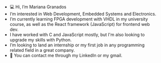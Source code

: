 - 💻 Hi, I’m Mariana Granados
-  I’m interested in Web Development, Embedded Systems and Electronics.
-  I’m currently learning FPGA development with VHDL in my university course, as well as the React framework (JavaScript) for frontend web dev.
-  I have worked with C and JavaScript mostly, but I'm also looking to upgrade my skills with Python.
-  I’m looking to land an internship or my first job in any programming related field in a great company.
- 📧 You can contact me through my LinkedIn or my gmail. 

<!---
MarianaGranados-09/MarianaGranados-09 is a ✨ special ✨ repository because its `README.md` (this file) appears on your GitHub profile.
You can click the Preview link to take a look at your changes.
--->

